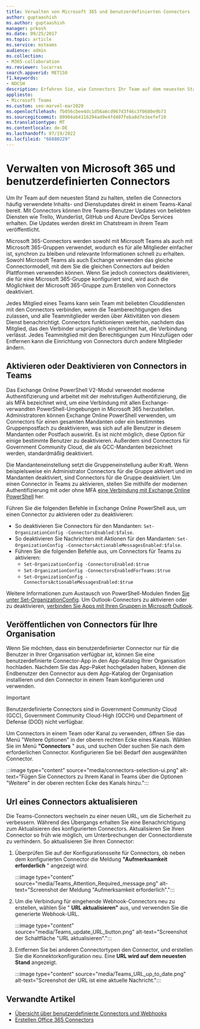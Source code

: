 ```yaml
---
title: Verwalten von Microsoft 365 und benutzerdefinierten Connectors
author: guptaashish
ms.author: guptaashish
manager: prkosh
ms.date: 09/25/2017
ms.topic: article
ms.service: msteams
audience: admin
ms.collection:
- M365-collaboration
ms.reviewer: lucarras
search.appverid: MET150
f1.keywords:
- NOCSH
description: Erfahren Sie, wie Connectors Ihr Team auf dem neuesten Stand halten, indem Sie häufig Inhalte und Updates direkt in einen Teams-Kanal für dienste bereitstellen, die Sie verwenden.
appliesto:
- Microsoft Teams
ms.custom: seo-marvel-mar2020
ms.openlocfilehash: fb056cbee4dc1d56a6cd967d3f46c3f0680e9b73
ms.sourcegitcommit: 89904ab4116294ad9e4fd407feba8d7e3eefef10
ms.translationtype: MT
ms.contentlocale: de-DE
ms.lasthandoff: 07/19/2022
ms.locfileid: "66880229"
---
```

# <a name="manage-microsoft-365-and-custom-connectors"></a>Verwalten von Microsoft 365 und benutzerdefinierten Connectors

Um Ihr Team auf dem neuesten Stand zu halten, stellen die Connectors häufig verwendete Inhalts- und Dienstupdates direkt in einem Teams-Kanal bereit. Mit Connectors können Ihre Teams-Benutzer Updates von beliebten Diensten wie Trello, Wunderlist, GitHub und Azure DevOps Services erhalten. Die Updates werden direkt im Chatstream in ihrem Team veröffentlicht.

Microsoft 365-Connectors werden sowohl mit Microsoft Teams als auch mit Microsoft 365-Gruppen verwendet, wodurch es für alle Mitglieder einfacher ist, synchron zu bleiben und relevante Informationen schnell zu erhalten. Sowohl Microsoft Teams als auch Exchange verwenden das gleiche Connectormodell, mit dem Sie die gleichen Connectors auf beiden Plattformen verwenden können. Wenn Sie jedoch connectors deaktivieren, die für eine Microsoft 365-Gruppe konfiguriert sind, wird auch die Möglichkeit der Microsoft 365-Gruppe zum Erstellen von Connectors deaktiviert.

Jedes Mitglied eines Teams kann sein Team mit beliebten Clouddiensten mit den Connectors verbinden, wenn die Teamberechtigungen dies zulassen, und alle Teammitglieder werden über Aktivitäten von diesem Dienst benachrichtigt. Connectors funktionieren weiterhin, nachdem das Mitglied, das den Verbinder ursprünglich eingerichtet hat, die Verbindung verlässt. Jedes Teammitglied mit den Berechtigungen zum Hinzufügen oder Entfernen kann die Einrichtung von Connectors durch andere Mitglieder ändern.

## <a name="enable-or-disable-connectors-in-teams"></a>Aktivieren oder Deaktivieren von Connectors in Teams

Das Exchange Online PowerShell V2-Modul verwendet moderne Authentifizierung und arbeitet mit der mehrstufigen Authentifizierung, die als MFA bezeichnet wird, um eine Verbindung mit allen Exchange-verwandten PowerShell-Umgebungen in Microsoft 365 herzustellen. Administratoren können Exchange Online PowerShell verwenden, um Connectors für einen gesamten Mandanten oder ein bestimmtes Gruppenpostfach zu deaktivieren, was sich auf alle Benutzer in diesem Mandanten oder Postfach auswirkt. Es ist nicht möglich, diese Option für einige bestimmte Benutzer zu deaktivieren. Außerdem sind Connectors für Government Community Cloud, die als GCC-Mandanten bezeichnet werden, standardmäßig deaktiviert.

Die Mandanteneinstellung setzt die Gruppeneinstellung außer Kraft. Wenn beispielsweise ein Administrator Connectors für die Gruppe aktiviert und im Mandanten deaktiviert, sind Connectors für die Gruppe deaktiviert. Um einen Connector in Teams zu aktivieren, stellen Sie mithilfe der modernen Authentifizierung mit oder ohne MFA [eine Verbindung mit Exchange Online PowerShell](/powershell/exchange/connect-to-exchange-online-powershell?view=exchange-ps#connect-to-exchange-online-powershell-using-modern-authentication-with-or-without-mfa&preserve-view=true) her.

Führen Sie die folgenden Befehle in Exchange Online PowerShell aus, um einen Connector zu aktivieren oder zu deaktivieren:

* So deaktivieren Sie Connectors für den Mandanten: `Set-OrganizationConfig -ConnectorsEnabled:$false`.
* So deaktivieren Sie Nachrichten mit Aktionen für den Mandanten: `Set-OrganizationConfig -ConnectorsActionableMessagesEnabled:$false`.
* Führen Sie die folgenden Befehle aus, um Connectors für Teams zu aktivieren:
  * `Set-OrganizationConfig -ConnectorsEnabled:$true`
  * `Set-OrganizationConfig -ConnectorsEnabledForTeams:$true`
  * `Set-OrganizationConfig -ConnectorsActionableMessagesEnabled:$true`

Weitere Informationen zum Austausch von PowerShell-Modulen finden [Sie unter Set-OrganizationConfig](/powershell/module/exchange/Set-OrganizationConfig?view=exchange-ps&preserve-view=true). Um Outlook-Connectors zu aktivieren oder zu deaktivieren, [verbinden Sie Apps mit Ihren Gruppen in Microsoft Outlook](https://support.microsoft.com/topic/connect-apps-to-your-groups-in-outlook-ed0ce547-038f-4902-b9b3-9e518ae6fbab).

<!--- TBD: Find out how can we get to know about completion of customer migration.
Delete this section after customer migration to new Webhook URL is complete.
--->

## <a name="publish-connectors-for-your-organization"></a>Veröffentlichen von Connectors für Ihre Organisation

Wenn Sie möchten, dass ein benutzerdefinierter Connector nur für die Benutzer in Ihrer Organisation verfügbar ist, können Sie eine benutzerdefinierte Connector-App in den App-Katalog Ihrer Organisation hochladen. Nachdem Sie das App-Paket hochgeladen haben, können die Endbenutzer den Connector aus dem App-Katalog der Organisation installieren und den Connector in einem Team konfigurieren und verwenden.

<!---TBD: Check if these instructions are for admins or end-users. I cannot find these options either in Teams or in TAC.

To set up a connector:

1. Select **Apps** from the left navigation bar.
1. In the **Apps** section, select **Connectors**.
1. Select the connector that you want to add.
1. From the pop-up menu, select **Add to a team**.
1. In the search box, type a team or channel name.
1. Select **Set up a Connector** from the pop-up menu in the bottom right corner of the dialog window.
--->

> [!IMPORTANT]
> Benutzerdefinierte Connectors sind in Government Community Cloud (GCC), Government Community Cloud-High (GCCH) und Department of Defense (DOD) nicht verfügbar.

Um Connectors in einem Team oder Kanal zu verwenden, öffnen Sie das Menü "Weitere Optionen" in der oberen rechten Ecke eines Kanals. Wählen Sie im Menü **"Connectors** " aus, und suchen Oder suchen Sie nach dem erforderlichen Connector. Konfigurieren Sie bei Bedarf den ausgewählten Connector.

:::image type="content" source="media/connectors-selection-ui.png" alt-text="Fügen Sie Connectors zu Ihrem Kanal in Teams über die Optionen &quot;Weitere&quot; in der oberen rechten Ecke des Kanals hinzu.":::

## <a name="update-url-of-a-connector"></a>Url eines Connectors aktualisieren

Die Teams-Connectors wechseln zu einer neuen URL, um die Sicherheit zu verbessern. Während des Übergangs erhalten Sie eine Benachrichtigung zum Aktualisieren des konfigurierten Connectors. Aktualisieren Sie Ihren Connector so früh wie möglich, um Unterbrechungen der Connectordienste zu verhindern. So aktualisieren Sie Ihren Connector:

1. Überprüfen Sie auf der Konfigurationsseite für Connectors, ob neben dem konfigurierten Connector die Meldung **"Aufmerksamkeit erforderlich** " angezeigt wird.

   :::image type="content" source="media/Teams_Attention_Required_message.png" alt-text="Screenshot der Meldung &quot;Aufmerksamkeit erforderlich&quot;.":::

1. Um die Verbindung für eingehende Webhook-Connectors neu zu erstellen, wählen Sie " **URL aktualisieren"** aus, und verwenden Sie die generierte Webhook-URL.

   :::image type="content" source="media/Teams_update_URL_button.png" alt-text="Screenshot der Schaltfläche &quot;URL aktualisieren&quot;.":::

1. Entfernen Sie bei anderen Connectortypen den Connector, und erstellen Sie die Konnektorkonfiguration neu. Eine **URL wird auf dem neuesten Stand** angezeigt.

   :::image type="content" source="media/Teams_URL_up_to_date.png" alt-text="Screenshot der URL ist eine aktuelle Nachricht.":::

## <a name="related-articles"></a>Verwandte Artikel

* [Übersicht über benutzerdefinierte Connectors und Webhooks](/microsoftteams/platform/webhooks-and-connectors/what-are-webhooks-and-connectors)
* [Erstellen Office 365 Connectors](/microsoftteams/platform/webhooks-and-connectors/how-to/connectors-creating)

